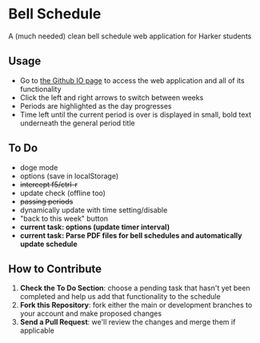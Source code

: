 # Bell Schedule

A (much needed) clean bell schedule web application for Harker students

## Usage
* Go to [the Github IO page](http://iluvredwall.github.io/bellschedule/) to access the web application and all of its functionality
* Click the left and right arrows to switch between weeks
* Periods are highlighted as the day progresses
* Time left until the current period is over is displayed in small, bold text underneath the general period title

## To Do
* doge mode
* options (save in localStorage)
* ~~intercept f5/ctrl-r~~
* update check (offline too)
* ~~passing periods~~
* dynamically update with time setting/disable
* "back to this week" button
* **current task: options (update timer interval)**
* **current task: Parse PDF files for bell schedules and automatically update schedule**

## How to Contribute
1. **Check the To Do Section**: choose a pending task that hasn't yet been completed and help us add that functionality to the schedule
2. **Fork this Repository**: fork either the main or development branches to your account and make proposed changes
3. **Send a Pull Request**: we'll review the changes and merge them if applicable
